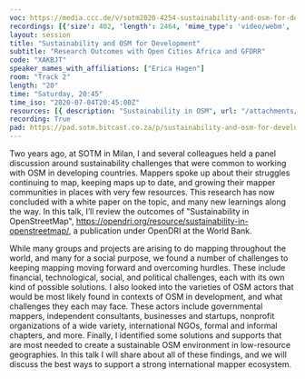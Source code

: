```yaml
---
voc: https://media.ccc.de/v/sotm2020-4254-sustainability-and-osm-for-development
recordings: [{'size': 402, 'length': 2464, 'mime_type': 'video/webm', 'language': 'eng', 'filename': 'sotm2020-4254-eng-Sustainability_and_OSM_for_Development_webm-hd.webm', 'state': 'new', 'folder': 'webm-hd', 'high_quality': True, 'width': 1920, 'height': 1080, 'updated_at': '2020-07-18T00:13:04.356+02:00', 'recording_url': 'https://cdn.media.ccc.de/events/sotm/2020/webm-hd/sotm2020-4254-eng-Sustainability_and_OSM_for_Development_webm-hd.webm', 'url': 'https://media.ccc.de/public/recordings/47534', 'event_url': 'https://media.ccc.de/public/events/7387e4f1-8b3d-5762-b7df-14b13b3e45da', 'conference_url': 'https://media.ccc.de/public/conferences/sotm2020'}, {'size': 149, 'length': 2464, 'mime_type': 'video/webm', 'language': 'eng', 'filename': 'sotm2020-4254-eng-Sustainability_and_OSM_for_Development_webm-sd.webm', 'state': 'new', 'folder': 'webm-sd', 'high_quality': False, 'width': 720, 'height': 576, 'updated_at': '2020-07-17T23:48:33.362+02:00', 'recording_url': 'https://cdn.media.ccc.de/events/sotm/2020/webm-sd/sotm2020-4254-eng-Sustainability_and_OSM_for_Development_webm-sd.webm', 'url': 'https://media.ccc.de/public/recordings/47528', 'event_url': 'https://media.ccc.de/public/events/7387e4f1-8b3d-5762-b7df-14b13b3e45da', 'conference_url': 'https://media.ccc.de/public/conferences/sotm2020'}, {'size': 37, 'length': 2464, 'mime_type': 'audio/mpeg', 'language': 'eng', 'filename': 'sotm2020-4254-eng-Sustainability_and_OSM_for_Development_mp3.mp3', 'state': 'new', 'folder': 'mp3', 'high_quality': False, 'width': 0, 'height': 0, 'updated_at': '2020-07-17T23:41:06.037+02:00', 'recording_url': 'https://cdn.media.ccc.de/events/sotm/2020/mp3/sotm2020-4254-eng-Sustainability_and_OSM_for_Development_mp3.mp3', 'url': 'https://media.ccc.de/public/recordings/47526', 'event_url': 'https://media.ccc.de/public/events/7387e4f1-8b3d-5762-b7df-14b13b3e45da', 'conference_url': 'https://media.ccc.de/public/conferences/sotm2020'}, {'size': 99, 'length': 2464, 'mime_type': 'video/mp4', 'language': 'eng', 'filename': 'sotm2020-4254-eng-Sustainability_and_OSM_for_Development_sd.mp4', 'state': 'new', 'folder': 'h264-sd', 'high_quality': False, 'width': 720, 'height': 576, 'updated_at': '2020-07-17T23:40:38.592+02:00', 'recording_url': 'https://cdn.media.ccc.de/events/sotm/2020/h264-sd/sotm2020-4254-eng-Sustainability_and_OSM_for_Development_sd.mp4', 'url': 'https://media.ccc.de/public/recordings/47525', 'event_url': 'https://media.ccc.de/public/events/7387e4f1-8b3d-5762-b7df-14b13b3e45da', 'conference_url': 'https://media.ccc.de/public/conferences/sotm2020'}, {'size': 324, 'length': 2464, 'mime_type': 'video/mp4', 'language': 'eng', 'filename': 'sotm2020-4254-eng-Sustainability_and_OSM_for_Development_hd.mp4', 'state': 'new', 'folder': 'h264-hd', 'high_quality': True, 'width': 1920, 'height': 1080, 'updated_at': '2020-07-17T23:26:38.534+02:00', 'recording_url': 'https://cdn.media.ccc.de/events/sotm/2020/h264-hd/sotm2020-4254-eng-Sustainability_and_OSM_for_Development_hd.mp4', 'url': 'https://media.ccc.de/public/recordings/47519', 'event_url': 'https://media.ccc.de/public/events/7387e4f1-8b3d-5762-b7df-14b13b3e45da', 'conference_url': 'https://media.ccc.de/public/conferences/sotm2020'}]
layout: session
title: "Sustainability and OSM for Development"
subtitle: "Research Outcomes with Open Cities Africa and GFDRR"
code: "XAKBJT"
speaker_names_with_affiliations: ["Erica Hagen"]
room: "Track 2"
length: "20"
time: "Saturday, 20:45"
time_iso: "2020-07-04T20:45:00Z"
resources: [{ description: "Sustainability in OSM", url: "/attachments/XAKBJT_Sustainability_in_OSM_-_Erica_Hagen_-_OpenDRI_Whit_B4RVJlq.pdf" }]
recording: True
pad: https://pad.sotm.bitcast.co.za/p/sustainability-and-osm-for-development
---
```

Two years ago, at SOTM in Milan, I and several colleagues held a panel discussion around sustainability challenges that were common to working with OSM in developing countries. Mappers spoke up about their struggles continuing to map, keeping maps up to date, and growing their mapper communities in places with very few resources. This research has now concluded with a white paper on the topic, and many new learnings along the way. In this talk, I’ll review the outcomes of &#34;Sustainability in OpenStreetMap&#34;, https://opendri.org/resource/sustainability-in-openstreetmap/, a publication under OpenDRI at the World Bank. 

While many groups and projects are arising to do mapping throughout the world, and many for a social purpose, we found a number of challenges to keeping mapping moving forward and overcoming hurdles. These include financial, technological, social, and political challenges, each with its own kind of possible solutions. I also looked into the varieties of OSM actors that would be most likely found in contexts of OSM in development, and what challenges they each may face. These actors include governmental mappers, independent consultants, businesses and startups, nonprofit organizations of a wide variety, international NGOs, formal and informal chapters, and more. Finally, I identified some solutions and supports that are most needed to create a sustainable OSM environment in low-resource geographies. In this talk I will share about all of these findings, and we will discuss the best ways to support a strong international mapper ecosystem.
